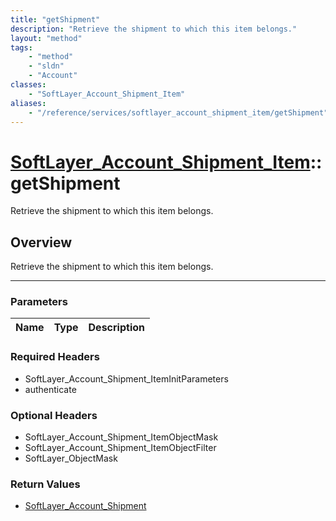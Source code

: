 ```yaml
---
title: "getShipment"
description: "Retrieve the shipment to which this item belongs."
layout: "method"
tags:
    - "method"
    - "sldn"
    - "Account"
classes:
    - "SoftLayer_Account_Shipment_Item"
aliases:
    - "/reference/services/softlayer_account_shipment_item/getShipment"
---
```

# [SoftLayer_Account_Shipment_Item](/reference/services/SoftLayer_Account_Shipment_Item)::getShipment

Retrieve the shipment to which this item belongs.


## Overview 
Retrieve the shipment to which this item belongs.

-----

### Parameters 
|Name | Type | Description |
| --- | --- | --- |


### Required Headers
* SoftLayer_Account_Shipment_ItemInitParameters
* authenticate


### Optional Headers
* SoftLayer_Account_Shipment_ItemObjectMask
* SoftLayer_Account_Shipment_ItemObjectFilter
* SoftLayer_ObjectMask

### Return Values
* <a href='/reference/datatypes/SoftLayer_Account_Shipment'>SoftLayer_Account_Shipment </a>




